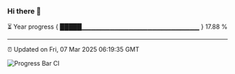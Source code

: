 ### Hi there 👋

⏳ Year progress { █████▁▁▁▁▁▁▁▁▁▁▁▁▁▁▁▁▁▁▁▁▁▁▁▁▁ } 17.88 %

---

⏰ Updated on Fri, 07 Mar 2025 06:19:35 GMT

![Progress Bar CI](https://github.com/liununu/liununu/workflows/Progress%20Bar%20CI/badge.svg)
